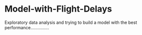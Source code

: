 # Model-with-Flight-Delays
Exploratory data analysis and trying to build a model with the best performance...............

